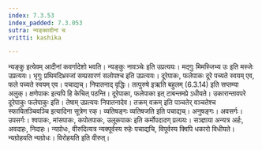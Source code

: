 ```yaml
---
index: 7.3.53
index_padded: 7.3.053
sutra: न्यङ्क्वादीनां च
vritti: kashika

---
```

न्यङ्कु इत्येवम् आदीनां कवर्गादेशो भवति। न्यङ्कुः नावञ्चेः इति उप्रत्ययः। मद्गुः मिमस्जिभ्य उः इति मस्जेः उप्रत्ययः। भृगुः प्रथिमदिभ्रस्जां सम्प्रसारणं सलोपश्च इति उप्रत्ययः। दूरेपाकः, फलेपाकः दूरे पच्यते स्वयम् एव, फले पच्यते स्वयम् एव। पचाद्यच्। निपातनाद् वृद्धिः। तत्पुरुषे इऋति बहुलम् (6.3.14) इति सप्तम्या अलुक्। क्षणेपाकः इत्यपि हि केचित् पठन्ति। दूरेपाका, फलेपाका इत् टाबन्तमप्रे ऽधीयते। उकारान्तावपरे दूरेपाकुः फलेपाकुः इति। तेषाम् उप्रत्ययः निपातनादेव। तक्रम् वक्रम् इति पञ्चतेर् वञ्चतेश्च स्फायितञ्चिवञ्चि इत्यादिना सूत्रेण रक्। व्यतिषङ्गः व्यतिषजति इति पचाद्यच्। अनुषङ्गः। अवसर्गः। उपसर्गः। श्वपाकः, मांसपाकः, कपोतपाकः, उलूकपाकः इति कर्मोपदादण् प्रत्ययः। सञ्ज्ञाया अन्यत्र अर्हः, अवदाहः, निदाहः। न्यग्रोधः, वीरुदित्यत्र न्यक्पूर्वस्य रुहेः पचाद्यचि, विपूर्वस्य क्विपि धकारो विधीयते। न्यग्रोहयति न्यग्रोधः। विरोहयति इति वीरुत्।